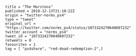 ```
title = "The Marstons"
published = 2018-12-13T21:10:22Z
origin = "twitter-norms_ps4"
type = "tweet"
original_url = "https://twitter.com/norms_ps4/status/1073324270640607232"
twitter_account = "norms_ps4"
tweet_id = "1073324270640607232"
retweets = 0
favourites = 1
tag = [ "ps4share", "red-dead-redemption-2",]
```

<p class='image'><img src='https://mnf.m17s.net/2018/12/13/DuU2vAlWsAADnT6.jpg' alt=''></p>

